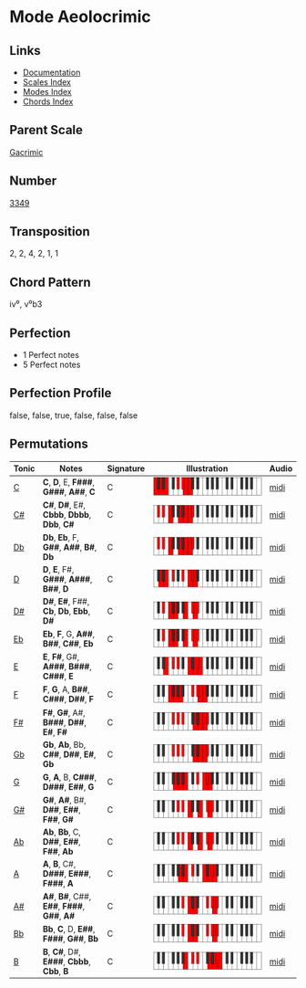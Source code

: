 # Mode Aeolocrimic

## Links

- [Documentation](README.md)
- [Scales Index](Scales.md)
- [Modes Index](Modes.md)
- [Chords Index](Chords.md)

## Parent Scale

[Gacrimic](ScaleGacrimic.md)

## Number

[3349](https://ianring.com/musictheory/scales/3349)

## Transposition

2, 2, 4, 2, 1, 1

## Chord Pattern

iv⁰, v⁰b3

## Perfection

- 1 Perfect notes
- 5 Perfect notes

## Perfection Profile

false, false, true, false, false, false

## Permutations

| Tonic | Notes | Signature | Illustration | Audio |
|-------|-------|-----------|--------------|-------|
| [C](ModeCNaturalAeolocrimic.md) | **C**, **D**, E, **F###**, **G###**, **A##**, **C** | C | ![CNaturalAeolocrimic](ModeCNaturalAeolocrimic.png) | [midi](https://github.com/edipermadi/music/blob/main/docs/ModeCNaturalAeolocrimic.mid?raw=true) |
| [C#](ModeCSharpAeolocrimic.md) | **C#**, **D#**, E#, **Cbbb**, **Dbbb**, **Dbb**, **C#** | C | ![CSharpAeolocrimic](ModeCSharpAeolocrimic.png) | [midi](https://github.com/edipermadi/music/blob/main/docs/ModeCSharpAeolocrimic.mid?raw=true) |
| [Db](ModeDFlatAeolocrimic.md) | **Db**, **Eb**, F, **G##**, **A##**, **B#**, **Db** | C | ![DFlatAeolocrimic](ModeDFlatAeolocrimic.png) | [midi](https://github.com/edipermadi/music/blob/main/docs/ModeDFlatAeolocrimic.mid?raw=true) |
| [D](ModeDNaturalAeolocrimic.md) | **D**, **E**, F#, **G###**, **A###**, **B##**, **D** | C | ![DNaturalAeolocrimic](ModeDNaturalAeolocrimic.png) | [midi](https://github.com/edipermadi/music/blob/main/docs/ModeDNaturalAeolocrimic.mid?raw=true) |
| [D#](ModeDSharpAeolocrimic.md) | **D#**, **E#**, F##, **Cb**, **Db**, **Ebb**, **D#** | C | ![DSharpAeolocrimic](ModeDSharpAeolocrimic.png) | [midi](https://github.com/edipermadi/music/blob/main/docs/ModeDSharpAeolocrimic.mid?raw=true) |
| [Eb](ModeEFlatAeolocrimic.md) | **Eb**, **F**, G, **A##**, **B##**, **C##**, **Eb** | C | ![EFlatAeolocrimic](ModeEFlatAeolocrimic.png) | [midi](https://github.com/edipermadi/music/blob/main/docs/ModeEFlatAeolocrimic.mid?raw=true) |
| [E](ModeENaturalAeolocrimic.md) | **E**, **F#**, G#, **A###**, **B###**, **C###**, **E** | C | ![ENaturalAeolocrimic](ModeENaturalAeolocrimic.png) | [midi](https://github.com/edipermadi/music/blob/main/docs/ModeENaturalAeolocrimic.mid?raw=true) |
| [F](ModeFNaturalAeolocrimic.md) | **F**, **G**, A, **B##**, **C###**, **D##**, **F** | C | ![FNaturalAeolocrimic](ModeFNaturalAeolocrimic.png) | [midi](https://github.com/edipermadi/music/blob/main/docs/ModeFNaturalAeolocrimic.mid?raw=true) |
| [F#](ModeFSharpAeolocrimic.md) | **F#**, **G#**, A#, **B###**, **D##**, **E#**, **F#** | C | ![FSharpAeolocrimic](ModeFSharpAeolocrimic.png) | [midi](https://github.com/edipermadi/music/blob/main/docs/ModeFSharpAeolocrimic.mid?raw=true) |
| [Gb](ModeGFlatAeolocrimic.md) | **Gb**, **Ab**, Bb, **C##**, **D##**, **E#**, **Gb** | C | ![GFlatAeolocrimic](ModeGFlatAeolocrimic.png) | [midi](https://github.com/edipermadi/music/blob/main/docs/ModeGFlatAeolocrimic.mid?raw=true) |
| [G](ModeGNaturalAeolocrimic.md) | **G**, **A**, B, **C###**, **D###**, **E##**, **G** | C | ![GNaturalAeolocrimic](ModeGNaturalAeolocrimic.png) | [midi](https://github.com/edipermadi/music/blob/main/docs/ModeGNaturalAeolocrimic.mid?raw=true) |
| [G#](ModeGSharpAeolocrimic.md) | **G#**, **A#**, B#, **D##**, **E##**, **F##**, **G#** | C | ![GSharpAeolocrimic](ModeGSharpAeolocrimic.png) | [midi](https://github.com/edipermadi/music/blob/main/docs/ModeGSharpAeolocrimic.mid?raw=true) |
| [Ab](ModeAFlatAeolocrimic.md) | **Ab**, **Bb**, C, **D##**, **E##**, **F##**, **Ab** | C | ![AFlatAeolocrimic](ModeAFlatAeolocrimic.png) | [midi](https://github.com/edipermadi/music/blob/main/docs/ModeAFlatAeolocrimic.mid?raw=true) |
| [A](ModeANaturalAeolocrimic.md) | **A**, **B**, C#, **D###**, **E###**, **F###**, **A** | C | ![ANaturalAeolocrimic](ModeANaturalAeolocrimic.png) | [midi](https://github.com/edipermadi/music/blob/main/docs/ModeANaturalAeolocrimic.mid?raw=true) |
| [A#](ModeASharpAeolocrimic.md) | **A#**, **B#**, C##, **E##**, **F###**, **G##**, **A#** | C | ![ASharpAeolocrimic](ModeASharpAeolocrimic.png) | [midi](https://github.com/edipermadi/music/blob/main/docs/ModeASharpAeolocrimic.mid?raw=true) |
| [Bb](ModeBFlatAeolocrimic.md) | **Bb**, **C**, D, **E##**, **F###**, **G##**, **Bb** | C | ![BFlatAeolocrimic](ModeBFlatAeolocrimic.png) | [midi](https://github.com/edipermadi/music/blob/main/docs/ModeBFlatAeolocrimic.mid?raw=true) |
| [B](ModeBNaturalAeolocrimic.md) | **B**, **C#**, D#, **E###**, **Cbbb**, **Cbb**, **B** | C | ![BNaturalAeolocrimic](ModeBNaturalAeolocrimic.png) | [midi](https://github.com/edipermadi/music/blob/main/docs/ModeBNaturalAeolocrimic.mid?raw=true) |
